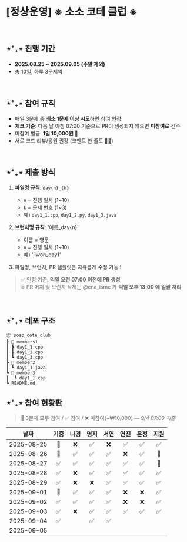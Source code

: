 # [정상운영] ※ 소소 코테 클럽 ※

<br/>

## ⋆⁺₊⋆ 진행 기간
- **2025.08.25 ~ 2025.09.05 (주말 제외)**
- 총 10일, 하루 3문제씩

<br/>

## ⋆⁺₊⋆ 참여 규칙
- 매일 3문제 중 **최소 1문제 이상 시도**하면 참여 인정
- **체크 기준**: 다음 날 아침 07:00 기준으로 PR이 생성되지 않으면 **미참여로** 간주
- 미참여 벌금: **1일 10,000원 💸**
- 서로 코드 리뷰/응원 권장 (코멘트 한 줄도 👍🏻)

<br/>

## ⋆⁺₊⋆ 제출 방식  
1) **파일명 규칙**: `day{n}_{k}`  
   - `n` = 진행 일차 (1~10)  
   - `k` = 문제 번호 (1~3)  
   - 예) `day1_1.cpp`, `day1_2.py`, `day1_3.java`
     
2) **브런치명 규칙**: '이름_day{n}`
   - 이름 = 영문
   - `n` = 진행 일차 (1~10)
   - 예) 'jiwon_day1'
     
3) 파일명, 브런치, PR 템플릿은 자유롭게 수정 가능 !

> ✅ 인정 기준: **익일 오전 07:00 이전에 PR 생성**
> <br/>
> ❇️ PR 머지 및 브런치 삭제는 @ena_isme 가 **익일 오후 13:00 에 일괄 처리**

<br/>

## ⋆⁺₊⋆ 레포 구조

```
📦 soso_cote_club
┣ 📂 members1
┃ ┣ day1_1.cpp
┃ ┣ day1_2.cpp
┃ ┗ day1_3.cpp
┣ 📂 member2
┃ ┗ day1_1.java
┗ 📂 member3
┃  ┗ day1_1.cpp
┗ README.md
```


## ⋆⁺₊⋆ 참여 현황판
> 🎉 3문제 모두 참여 / ✅ 참여 / ❌ 미참여(+₩10,000) — *9/4 07:00 기준*

| 날짜       | 기중 | 나경 | 명지 | 서연 | 연진 | 은정 | 지원 |
|-----------|:----:|:----:|:----:|:----:|:----:|:----:|:----:|
| 2025-08-25 | 🎉 | ❌ | ✅ | ❌ | ✅ | ✅ | ✅ |
| 2025-08-26 | 🎉 | ✅ | ✅ | ✅ | ❌ | ✅ | 🎉 |
| 2025-08-27 | ✅  | ✅  | ✅  | ✅  |  ✅ | ✅  | 🎉  |
| 2025-08-28 | ✅  | ❌  | ✅  | ✅  | ✅  |  ✅ |  ✅ |
| 2025-08-29 | ✅  |  ❌ | ❌  | ✅  | ✅  |  ✅ |  ✅ |
| 2025-09-01 | 🎉  | ✅  |  ✅ |  ✅ | ❌  | ❌  | ✅  |
| 2025-09-02 | ✅  |  ✅ | ✅  |  ✅ | ❌  | ❌  |  ✅ |
| 2025-09-03 |  ✅ |  ❌ |  ✅ | ✅ |  ✅ |  ✅ |  ✅ |
| 2025-09-04 | ✅ |   |   ✅ |   ✅ |   |   |   |
| 2025-09-05 |   |   |   |   |   |   |   |

